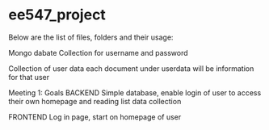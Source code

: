 # ee547_project

Below are the list of files, folders and their usage:

Mongo dabate
Collection for username and password

Collection of user data
each document under userdata will be information for that user

Meeting 1: Goals
BACKEND
Simple database, enable login of user to access their own homepage and reading list data collection

FRONTEND
Log in page, start on homepage of user